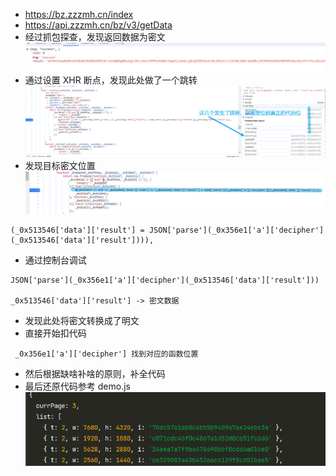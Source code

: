 - https://bz.zzzmh.cn/index
- https://api.zzzmh.cn/bz/v3/getData
- 经过抓包探查，发现返回数据为密文
![img.png](img.png)
- 通过设置 XHR 断点，发现此处做了一个跳转
![img_2.png](img_2.png)
- 发现目标密文位置
![img_3.png](img_3.png)
~~~
(_0x513546['data']['result'] = JSON['parse'](_0x356e1['a']['decipher'](_0x513546['data']['result']))),
~~~
- 通过控制台调试
~~~
JSON['parse'](_0x356e1['a']['decipher'](_0x513546['data']['result']))

_0x513546['data']['result'] -> 密文数据 
~~~
- 发现此处将密文转换成了明文
- 直接开始扣代码
~~~
 _0x356e1['a']['decipher'] 找到对应的函数位置
~~~
- 然后根据缺啥补啥的原则，补全代码
- 最后还原代码参考 demo.js
![img_4.png](img_4.png)